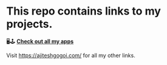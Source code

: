 # This repo contains links to my projects.

🖥️🕹️ **[Check out all my apps](https://apps.ajiteshgogoi.com/)**

Visit https://ajiteshgogoi.com/ for all my other links.